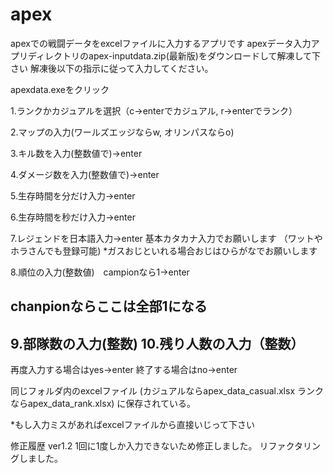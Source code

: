 # apex
apexでの戦闘データをexcelファイルに入力するアプリです
apexデータ入力アプリディレクトリのapex-inputdata.zip(最新版)をダウンロードして解凍して下さい
解凍後以下の指示に従って入力してください。

apexdata.exeをクリック

1.ランクかカジュアルを選択（c→enterでカジュアル, r→enterでランク）

2.マップの入力(ワールズエッジならw, オリンパスならo)

3.キル数を入力(整数値で)→enter

4.ダメージ数を入力(整数値で)→enter

5.生存時間を分だけ入力→enter

6.生存時間を秒だけ入力→enter

7.レジェンドを日本語入力→enter
基本カタカナ入力でお願いします
（ワットやホラさんでも登録可能)
*ガスおじといれる場合おじはひらがなでお願いします


8.順位の入力(整数値)　campionなら1→enter

chanpionならここは全部1になる
--------------------------------------------------------
9.部隊数の入力(整数)
10.残り人数の入力（整数）
--------------------------------------------------------

再度入力する場合はyes→enter
終了する場合はno→enter

同じフォルダ内のexcelファイル
(カジュアルならapex_data_casual.xlsx
ランクならapex_data_rank.xlsx)
に保存されている。

*もし入力ミスがあればexcelファイルから直接いじって下さい

修正履歴
ver1.2  1回に1度しか入力できないため修正しました。
	リファクタリングしました。
